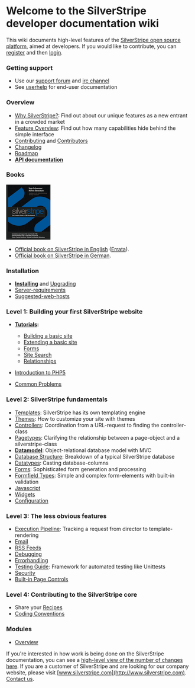 # Welcome to the SilverStripe developer documentation wiki

This wiki documents high-level features of the [SilverStripe open source platform](http://www.silverstripe.org), aimed
at developers. 
If you would like to contribute, you can [register](http://doc.silverstripe.com/doku.php?id=start&do=register) and then
[login](http://doc.silverstripe.com/doku.php?do=login&id=start).


###  Getting support

*  Use our [support forum](http://www.silverstripe.org/forums/) and [irc channel](http://silverstripe.org/irc)
*  See [userhelp](http://userhelp.silverstripe.com) for end-user documentation
    

### Overview

*  [Why SilverStripe?](http://silverstripe.com/overview/): Find out about our unique features as a new entrant in a
crowded market
*  [Feature Overview](http://silverstripe.com/overview/): Find out how many capabilities hide behind the simple
interface
*  [Contributing](http://www.silverstripe.com/how-to-contribute/) and [Contributors](Contributors)
*  [Changelog](http://open.silverstripe.org/wiki/ChangeLog)
*  [Roadmap](http://open.silverstripe.com/roadmap)
*  **[API documentation](http://api.silverstripe.org/current)**







###  Books

[![](_images/silverstripe-cms-book-front-cover-design-june2009preview.png)](http://www.silverstripe.org/silverstripe-book)

*  [Official book on SilverStripe in English](http://www.silverstripe.org/silverstripe-book)
([Errata](http://doc.silverstripe.org/silverstripe-book-errata)).
*  [Official book on SilverStripe in German](http://www.silverstripe.org/das-silverstripe-buch).


###  Installation

*  **[Installing](installation)** and [Upgrading](upgrading) 
*  [Server-requirements](server-requirements)
*  [Suggested-web-hosts](http://doc.silverstripe.org/suggested-web-hosts)



### Level 1: Building your first SilverStripe website

*  **[Tutorials](tutorials):**
    - [Building a basic site](tutorials/1-building-a-basic-site)
    - [Extending a basic site](tutorials/2-extending-a-basic-site)
    - [Forms](tutorials/3-forms)
    - [Site Search](tutorials/4-site-search)
    - [Relationships](tutorials/5-dataobject-relationship-management)

*  [Introduction to PHP5](http://devzone.zend.com/node/view/id/627)
*  [Common Problems](topics/common-problems)




### Level 2: SilverStripe fundamentals

*  [Templates](reference/templates): SilverStripe has its own templating engine
*  [Themes](topics/themes): How to customize your site with themes
*  [Controllers](topics/controllers): Coordination from a URL-request to finding the controller-class
*  [Pagetypes](topics/page-types): Clarifying the relationship between a page-object and a silverstripe-class
*  **[Datamodel](topics/datamodel)**: Object-relational database model with MVC
*  [Database Structure](reference/database-structure): Breakdown of a typical SilverStripe database
*  [Datatypes](topics/data-types): Casting database-columns
*  [Forms](topics/forms): Sophisticated form generation and processing
*  [Formfield Types](reference/form-field-types): Simple and complex form-elements with built-in validation
*  [Javascript](topics/javascript)
*  [Widgets](topics/widgets)
*  [Configuration](topics/configuration)



### Level 3: The less obvious features

*  [Execution Pipeline](reference/execution-pipeline): Tracking a request from director to template-rendering
*  [Email](topics/email)
*  [RSS Feeds](reference/rssfeed)
*  [Debugging](topics/debugging)
*  [Errorhandling](topics/error-handling)
*  [Testing Guide](testing/testing-guide): Framework for automated testing like Unittests
*  [Security](topics/security)
*  [Built-in Page Controls](reference/built-in-page-controls)



### Level 4: Contributing to the SilverStripe core

*  Share your [Recipes](http://doc.silverstripe.org/recipes)
*  [Coding Conventions](http://doc.silverstripe.org/coding-conventions)

### Modules

*  [Overview](topics/modules)

If you're interested in how work is being done on the SilverStripe documentation, you can see a [high-level view of the
number of changes here](http://doc.silverstripe.com/changegraph.php). If you are a customer of SilverStripe and are
looking for our company website, please visit [www.silverstripe.com](http://www.silverstripe.com). [Contact
us](http://www.silverstripe.com/contact).
